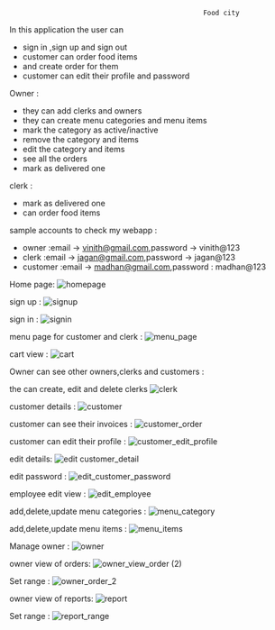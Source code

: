                                                     Food city
                                                    
 In this application the user can 
 * sign in ,sign up and sign out
 * customer can order food items
 * and create order for them
 * customer can edit their profile and password

Owner : 
* they can add clerks and owners
* they can create menu categories and menu items
* mark the category as active/inactive
* remove the category and items
* edit the category and items
* see all the orders
* mark as delivered one

clerk : 
* mark as delivered one
* can order food items

sample accounts to check my webapp :
* owner :email -> vinith@gmail.com,password -> vinith@123
* clerk :email -> jagan@gmail.com,password -> jagan@123 
* customer :email -> madhan@gmail.com,password : madhan@123
 
Home page: 
![homepage](https://user-images.githubusercontent.com/77260892/125050902-0a889d00-e0c0-11eb-9909-d19094564214.png)

sign up :
![signup](https://user-images.githubusercontent.com/77260892/125050978-212ef400-e0c0-11eb-8673-94445b201d0b.png)

sign in :
![signin](https://user-images.githubusercontent.com/77260892/125050952-16745f00-e0c0-11eb-8d7e-105cfed655eb.png)

menu page for customer and clerk : 
![menu_page](https://user-images.githubusercontent.com/77260892/125050937-14120500-e0c0-11eb-8deb-d7dedd0a6a11.png)

cart view : 
![cart](https://user-images.githubusercontent.com/77260892/125050869-02c8f880-e0c0-11eb-9de2-a289e1d5db23.png)

Owner can see other owners,clerks and customers : 

the can create, edit and delete clerks
![clerk](https://user-images.githubusercontent.com/77260892/125050873-0492bc00-e0c0-11eb-830b-644950667938.png)

customer details : 
![customer](https://user-images.githubusercontent.com/77260892/125050877-052b5280-e0c0-11eb-9b77-0259d757ce9c.png)

customer can see their invoices : 
![customer_order](https://user-images.githubusercontent.com/77260892/125050880-05c3e900-e0c0-11eb-99d7-baeaceb23d46.png)

customer can edit their profile :
![customer_edit_profile](https://user-images.githubusercontent.com/77260892/125050878-05c3e900-e0c0-11eb-8cce-5070a168bb4d.png)

edit details:
![edit customer_detail](https://user-images.githubusercontent.com/77260892/125050885-06f51600-e0c0-11eb-8ae7-8aca7e026043.png)

edit password :
![edit_customer_password](https://user-images.githubusercontent.com/77260892/125050888-078dac80-e0c0-11eb-8145-a37f411206ad.png)

employee edit view :
![edit_employee](https://user-images.githubusercontent.com/77260892/125050891-08264300-e0c0-11eb-8ef1-342c90b358ac.png)

add,delete,update menu categories : 
![menu_category](https://user-images.githubusercontent.com/77260892/125050929-12e0d800-e0c0-11eb-8e41-d05efee82d6f.png)

add,delete,update menu items : 
![menu_items](https://user-images.githubusercontent.com/77260892/125050931-13796e80-e0c0-11eb-9f9c-35d944c7eccb.png)

Manage owner :
![owner](https://user-images.githubusercontent.com/77260892/125050946-15433200-e0c0-11eb-8e19-e25ca142b503.png)

owner view of orders:
![owner_view_order (2)](https://user-images.githubusercontent.com/77260892/125450528-21b29576-8819-46bb-b185-ebb436c4c893.png)

Set range :
![owner_order_2](https://user-images.githubusercontent.com/77260892/125450519-a153a6eb-4213-4900-a759-d01a3a9e0ace.png)

owner view of reports:
![report](https://user-images.githubusercontent.com/77260892/125585108-fbef51ce-541a-4304-8e1a-690823b7e96d.png)

Set range :
![report_range](https://user-images.githubusercontent.com/77260892/125585117-587c511a-0aeb-4448-8605-8703001585a1.png)


